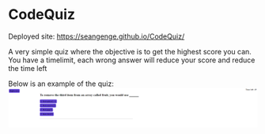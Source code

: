 # CodeQuiz
Deployed site: https://seangenge.github.io/CodeQuiz/

A very simple quiz where the objective is to get the highest score you can. You have a timelimit, each wrong answer will reduce your score and reduce the time left

Below is an example of the quiz:
![](./assets/images/preview.png)